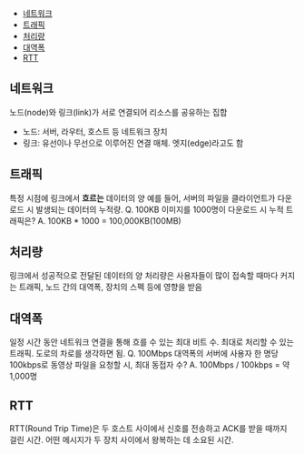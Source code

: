 - [네트워크](#%EB%84%A4%ED%8A%B8%EC%9B%8C%ED%81%AC)
- [트래픽](#%ED%8A%B8%EB%9E%98%ED%94%BD)
- [처리량](#%EC%B2%98%EB%A6%AC%EB%9F%89)
- [대역폭](#%EB%8C%80%EC%97%AD%ED%8F%AD)
- [RTT](#RTT)

## 네트워크
노드(node)와 링크(link)가 서로 연결되어 리소스를 공유하는 집합
- 노드: 서버, 라우터, 호스트 등 네트워크 장치
- 링크: 유선이나 무선으로 이루어진 연결 매체. 엣지(edge)라고도 함
## 트래픽
특정 시점에 링크에서 __흐르는__ 데이터의 양
예를 들어, 서버의 파일을 클라이언트가 다운로드 시 발생되는 데이터의 누적량.
Q. 100KB 이미지를 1000명이 다운로드 시 누적 트래픽은?
A. 100KB * 1000 = 100,000KB(100MB)
## 처리량
링크에서 성공적으로 전달된 데이터의 양
처리량은 사용자들이 많이 접속할 때마다 커지는 트래픽, 노드 간의 대역폭, 장치의 스펙 등에 영향을 받음
## 대역폭
일정 시간 동안 네트워크 연결을 통해 흐를 수 있는 최대 비트 수. 최대로 처리할 수 있는 트래픽.
도로의 차로를 생각하면 됨.
Q. 100Mbps 대역폭의 서버에 사용자 한 명당 100kbps로 동영상 파일을 요청할 시, 최대 동접자 수?
A. 100Mbps / 100kbps = 약 1,000명
## RTT
RTT(Round Trip Time)은 두 호스트 사이에서 신호를 전송하고 ACK를 받을 때까지 걸린 시간.
어떤 메시지가 두 장치 사이에서 왕복하는 데 소요된 시간.